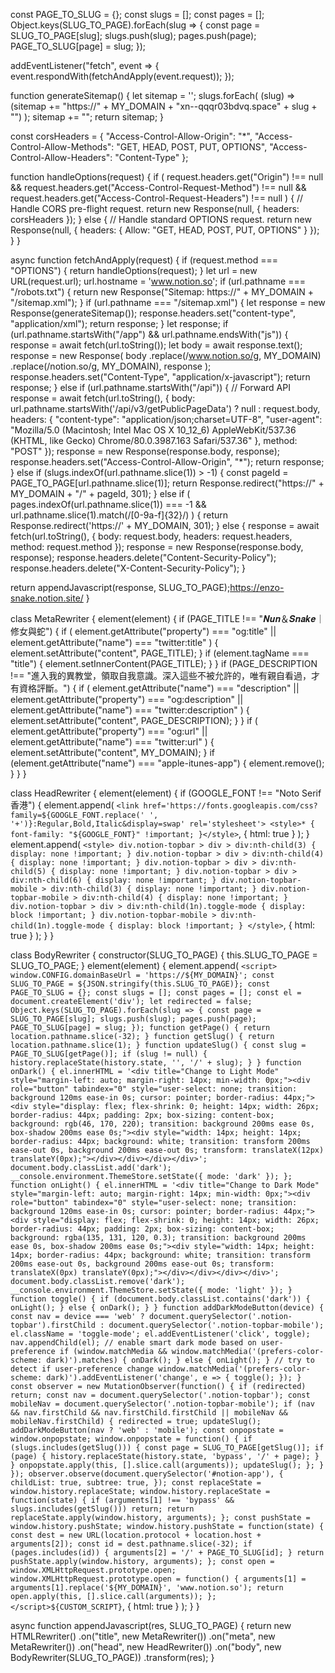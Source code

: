 const PAGE_TO_SLUG = {};
const slugs = [];
const pages = [];
Object.keys(SLUG_TO_PAGE).forEach(slug => {
  const page = SLUG_TO_PAGE[slug];
  slugs.push(slug);
  pages.push(page);
  PAGE_TO_SLUG[page] = slug;
});

addEventListener("fetch", event => {
  event.respondWith(fetchAndApply(event.request));
});

function generateSitemap() {
  let sitemap = '<urlset xmlns="http://www.sitemaps.org/schemas/sitemap/0.9">';
  slugs.forEach(
    (slug) =>
      (sitemap +=
        "<url><loc>https://" + MY_DOMAIN + "xn--qqqr03bdvq.space" + slug + "</loc></url>")
  );
  sitemap += "</urlset>";
  return sitemap;
}

const corsHeaders = {
  "Access-Control-Allow-Origin": "*",
  "Access-Control-Allow-Methods": "GET, HEAD, POST, PUT, OPTIONS",
  "Access-Control-Allow-Headers": "Content-Type"
};

function handleOptions(request) {
  if (
    request.headers.get("Origin") !== null &&
    request.headers.get("Access-Control-Request-Method") !== null &&
    request.headers.get("Access-Control-Request-Headers") !== null
  ) {
    // Handle CORS pre-flight request.
    return new Response(null, {
      headers: corsHeaders
    });
  } else {
    // Handle standard OPTIONS request.
    return new Response(null, {
      headers: {
        Allow: "GET, HEAD, POST, PUT, OPTIONS"
      }
    });
  }
}

async function fetchAndApply(request) {
  if (request.method === "OPTIONS") {
    return handleOptions(request);
  }
  let url = new URL(request.url);
  url.hostname = 'www.notion.so';
  if (url.pathname === "/robots.txt") {
    return new Response("Sitemap: https://" + MY_DOMAIN + "/sitemap.xml");
  }
  if (url.pathname === "/sitemap.xml") {
    let response = new Response(generateSitemap());
    response.headers.set("content-type", "application/xml");
    return response;
  }
  let response;
  if (url.pathname.startsWith("/app") && url.pathname.endsWith("js")) {
    response = await fetch(url.toString());
    let body = await response.text();
    response = new Response(
      body
        .replace(/www.notion.so/g, MY_DOMAIN)
        .replace(/notion.so/g, MY_DOMAIN),
      response
    );
    response.headers.set("Content-Type", "application/x-javascript");
    return response;
  } else if (url.pathname.startsWith("/api")) {
    // Forward API
    response = await fetch(url.toString(), {
      body: url.pathname.startsWith('/api/v3/getPublicPageData') ? null : request.body,
      headers: {
        "content-type": "application/json;charset=UTF-8",
        "user-agent":
          "Mozilla/5.0 (Macintosh; Intel Mac OS X 10_12_6) AppleWebKit/537.36 (KHTML, like Gecko) Chrome/80.0.3987.163 Safari/537.36"
      },
      method: "POST"
    });
    response = new Response(response.body, response);
    response.headers.set("Access-Control-Allow-Origin", "*");
    return response;
  } else if (slugs.indexOf(url.pathname.slice(1)) > -1) {
    const pageId = PAGE_TO_PAGE[url.pathname.slice(1)];
    return Response.redirect("https://" + MY_DOMAIN + "/" + pageId, 301);
  } else if (
    pages.indexOf(url.pathname.slice(1)) === -1 &&
    url.pathname.slice(1).match(/[0-9a-f]{32}/)
  ) {
    return Response.redirect('https://' + MY_DOMAIN, 301);
  } else {
    response = await fetch(url.toString(), {
      body: request.body,
      headers: request.headers,
      method: request.method
    });
    response = new Response(response.body, response);
    response.headers.delete("Content-Security-Policy");
    response.headers.delete("X-Content-Security-Policy");
  }

  return appendJavascript(response, SLUG_TO_PAGE);https://enzo-snake.notion.site/
}

class MetaRewriter {
  element(element) {
    if (PAGE_TITLE !== "𝑵𝒖𝒏＆𝑺𝒏𝒂𝒌𝒆｜修女與蛇") {
      if (
        element.getAttribute("property") === "og:title" ||
        element.getAttribute("name") === "twitter:title"
      ) {
        element.setAttribute("content", PAGE_TITLE);
      }
      if (element.tagName === "title") {
        element.setInnerContent(PAGE_TITLE);
      }
    }
    if (PAGE_DESCRIPTION !== "進入我的異教堂，領取自我意識。深入這些不被允許的，唯有親自看過，才有資格評斷。") {
      if (
        element.getAttribute("name") === "description" ||
        element.getAttribute("property") === "og:description" ||
        element.getAttribute("name") === "twitter:description"
      ) {
        element.setAttribute("content", PAGE_DESCRIPTION);
      }
    }
    if (
      element.getAttribute("property") === "og:url" ||
      element.getAttribute("name") === "twitter:url"
    ) {
      element.setAttribute("content", MY_DOMAIN);
    }
    if (element.getAttribute("name") === "apple-itunes-app") {
      element.remove();
    }
  }
}

class HeadRewriter {
  element(element) {
    if (GOOGLE_FONT !== "Noto Serif香港") {
      element.append(
        `<link href='https://fonts.googleapis.com/css?family=${GOOGLE_FONT.replace(' ', '+')}:Regular,Bold,Italic&display=swap' rel='stylesheet'>
        <style>* { font-family: "${GOOGLE_FONT}" !important; }</style>`,
        {
          html: true
        }
      );
    }
    element.append(
      `<style>
      div.notion-topbar > div > div:nth-child(3) { display: none !important; }
      div.notion-topbar > div > div:nth-child(4) { display: none !important; }
      div.notion-topbar > div > div:nth-child(5) { display: none !important; }
      div.notion-topbar > div > div:nth-child(6) { display: none !important; }
      div.notion-topbar-mobile > div:nth-child(3) { display: none !important; }
      div.notion-topbar-mobile > div:nth-child(4) { display: none !important; }
      div.notion-topbar > div > div:nth-child(1n).toggle-mode { display: block !important; }
      div.notion-topbar-mobile > div:nth-child(1n).toggle-mode { display: block !important; }
      </style>`,
      {
        html: true
      }
    );
  }
}

class BodyRewriter {
  constructor(SLUG_TO_PAGE) {
    this.SLUG_TO_PAGE = SLUG_TO_PAGE;
  }
  element(element) {
    element.append(
      `<script>
      window.CONFIG.domainBaseUrl = 'https://${MY_DOMAIN}';
      const SLUG_TO_PAGE = ${JSON.stringify(this.SLUG_TO_PAGE)};
      const PAGE_TO_SLUG = {};
      const slugs = [];
      const pages = [];
      const el = document.createElement('div');
      let redirected = false;
      Object.keys(SLUG_TO_PAGE).forEach(slug => {
        const page = SLUG_TO_PAGE[slug];
        slugs.push(slug);
        pages.push(page);
        PAGE_TO_SLUG[page] = slug;
      });
      function getPage() {
        return location.pathname.slice(-32);
      }
      function getSlug() {
        return location.pathname.slice(1);
      }
      function updateSlug() {
        const slug = PAGE_TO_SLUG[getPage()];
        if (slug != null) {
          history.replaceState(history.state, '', '/' + slug);
        }
      }
      function onDark() {
        el.innerHTML = '<div title="Change to Light Mode" style="margin-left: auto; margin-right: 14px; min-width: 0px;"><div role="button" tabindex="0" style="user-select: none; transition: background 120ms ease-in 0s; cursor: pointer; border-radius: 44px;"><div style="display: flex; flex-shrink: 0; height: 14px; width: 26px; border-radius: 44px; padding: 2px; box-sizing: content-box; background: rgb(46, 170, 220); transition: background 200ms ease 0s, box-shadow 200ms ease 0s;"><div style="width: 14px; height: 14px; border-radius: 44px; background: white; transition: transform 200ms ease-out 0s, background 200ms ease-out 0s; transform: translateX(12px) translateY(0px);"></div></div></div></div>';
        document.body.classList.add('dark');
        __console.environment.ThemeStore.setState({ mode: 'dark' });
      };
      function onLight() {
        el.innerHTML = '<div title="Change to Dark Mode" style="margin-left: auto; margin-right: 14px; min-width: 0px;"><div role="button" tabindex="0" style="user-select: none; transition: background 120ms ease-in 0s; cursor: pointer; border-radius: 44px;"><div style="display: flex; flex-shrink: 0; height: 14px; width: 26px; border-radius: 44px; padding: 2px; box-sizing: content-box; background: rgba(135, 131, 120, 0.3); transition: background 200ms ease 0s, box-shadow 200ms ease 0s;"><div style="width: 14px; height: 14px; border-radius: 44px; background: white; transition: transform 200ms ease-out 0s, background 200ms ease-out 0s; transform: translateX(0px) translateY(0px);"></div></div></div></div>';
        document.body.classList.remove('dark');
        __console.environment.ThemeStore.setState({ mode: 'light' });
      }
      function toggle() {
        if (document.body.classList.contains('dark')) {
          onLight();
        } else {
          onDark();
        }
      }
      function addDarkModeButton(device) {
        const nav = device === 'web' ? document.querySelector('.notion-topbar').firstChild : document.querySelector('.notion-topbar-mobile');
        el.className = 'toggle-mode';
        el.addEventListener('click', toggle);
        nav.appendChild(el);
        // enable smart dark mode based on user-preference
        if (window.matchMedia && window.matchMedia('(prefers-color-scheme: dark)').matches) {
            onDark();
        } else {
            onLight();
        }
        // try to detect if user-preference change
        window.matchMedia('(prefers-color-scheme: dark)').addEventListener('change', e => {
            toggle();
        });
      }
      const observer = new MutationObserver(function() {
        if (redirected) return;
        const nav = document.querySelector('.notion-topbar');
        const mobileNav = document.querySelector('.notion-topbar-mobile');
        if (nav && nav.firstChild && nav.firstChild.firstChild
          || mobileNav && mobileNav.firstChild) {
          redirected = true;
          updateSlug();
          addDarkModeButton(nav ? 'web' : 'mobile');
          const onpopstate = window.onpopstate;
          window.onpopstate = function() {
            if (slugs.includes(getSlug())) {
              const page = SLUG_TO_PAGE[getSlug()];
              if (page) {
                history.replaceState(history.state, 'bypass', '/' + page);
              }
            }
            onpopstate.apply(this, [].slice.call(arguments));
            updateSlug();
          };
        }
      });
      observer.observe(document.querySelector('#notion-app'), {
        childList: true,
        subtree: true,
      });
      const replaceState = window.history.replaceState;
      window.history.replaceState = function(state) {
        if (arguments[1] !== 'bypass' && slugs.includes(getSlug())) return;
        return replaceState.apply(window.history, arguments);
      };
      const pushState = window.history.pushState;
      window.history.pushState = function(state) {
        const dest = new URL(location.protocol + location.host + arguments[2]);
        const id = dest.pathname.slice(-32);
        if (pages.includes(id)) {
          arguments[2] = '/' + PAGE_TO_SLUG[id];
        }
        return pushState.apply(window.history, arguments);
      };
      const open = window.XMLHttpRequest.prototype.open;
      window.XMLHttpRequest.prototype.open = function() {
        arguments[1] = arguments[1].replace('${MY_DOMAIN}', 'www.notion.so');
        return open.apply(this, [].slice.call(arguments));
      };
    </script>${CUSTOM_SCRIPT}`,
      {
        html: true
      }
    );
  }
}

async function appendJavascript(res, SLUG_TO_PAGE) {
  return new HTMLRewriter()
    .on("title", new MetaRewriter())
    .on("meta", new MetaRewriter())
    .on("head", new HeadRewriter())
    .on("body", new BodyRewriter(SLUG_TO_PAGE))
    .transform(res);
}
